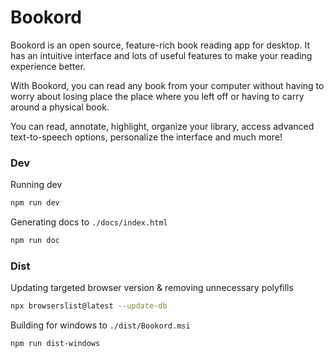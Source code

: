 # Bookord

Bookord is an open source, feature-rich book reading app for desktop. It has an intuitive interface and lots of useful features to make your reading experience better.

With Bookord, you can read any book from your computer without having to worry about losing place the place where you left off or having to carry around a physical book.

You can read, annotate, highlight, organize your library, access advanced text-to-speech options, personalize the interface and much more!

### Dev

Running dev

```bash
npm run dev
```

Generating docs to `./docs/index.html`

```bash
npm run doc
```

### Dist

Updating targeted browser version & removing unnecessary polyfills

```bash
npx browserslist@latest --update-db
```

Building for windows to `./dist/Bookord.msi`

```bash
npm run dist-windows
```
